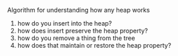 Algorithm for understanding how any heap works

1. how do you insert into the heap?
2. how does insert preserve the heap property?
3. how do you remove a thing from the tree
4. how does that maintain or restore the heap property? 